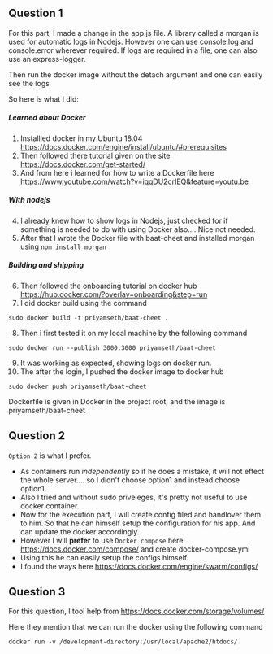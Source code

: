 ## Question 1

For this part, I made a change in the app.js file. A library called a morgan is used for automatic logs in Nodejs. However one can use console.log and console.error wherever required. If logs are required in a file, one can also use an express-logger.

Then run the docker image without the detach argument and one can easily see the logs

So  here is what I did:
##### Learned about Docker
1. Installled docker in my Ubuntu 18.04 https://docs.docker.com/engine/install/ubuntu/#prerequisites 
2. Then followed there tutorial given on the site https://docs.docker.com/get-started/
3. And from here i learned for how to write a Dockerfile here https://www.youtube.com/watch?v=iqqDU2crIEQ&feature=youtu.be
##### With nodejs
4. I already knew how to show logs in Nodejs, just checked for if something is needed to do with using Docker also.... Nice not needed.
5. After that I wrote the Docker file with baat-cheet and installed morgan using `npm install morgan`
##### Building and shipping
6. Then followed the onboarding tutorial on docker hub https://hub.docker.com/?overlay=onboarding&step=run
7. I did docker build using the command
```
sudo docker build -t priyamseth/baat-cheet .
```
8. Then i first tested it on my local machine by the following command
```
sudo docker run --publish 3000:3000 priyamseth/baat-cheet
```
9. It was working as expected, showing logs on docker run.
10. The after the login, I pushed the docker image to docker hub
```
sudo docker push priyamseth/baat-cheet
```

Dockerfile is given in Docker in the project root, and the image is priyamseth/baat-cheet

## Question 2

`Option 2` is what I prefer.
- As containers run _independently_ so if he does a mistake, it will not effect the whole server.... so I didn't choose option1 and instead choose option1.
- Also I tried and without sudo priveleges, it's pretty not useful to use docker container.
- Now for the execution part, I will create config filed and handlover them to him. So that he can himself setup the configuration for his app. And can update the docker accordingly.
- However I will **prefer** to use `Docker compose` here https://docs.docker.com/compose/ and create docker-compose.yml
- Using this he can easily setup the configs himself.
- I found the ways here https://docs.docker.com/engine/swarm/configs/


## Question 3
For this question, I tool help from https://docs.docker.com/storage/volumes/

Here they mention that we can run the docker using the following command
```
docker run -v /development-directory:/usr/local/apache2/htdocs/
```
